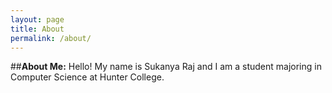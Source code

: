 ```yaml
---
layout: page
title: About
permalink: /about/
---
```


##**About Me:**
Hello! My name is Sukanya Raj and I am a student majoring in Computer Science at Hunter College. 

